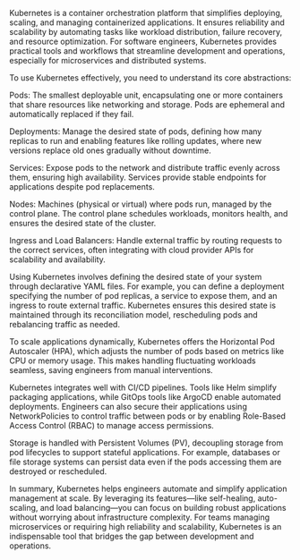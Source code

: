 Kubernetes is a container orchestration platform that simplifies deploying, scaling, and managing containerized applications. It ensures reliability and scalability by automating tasks like workload distribution, failure recovery, and resource optimization. For software engineers, Kubernetes provides practical tools and workflows that streamline development and operations, especially for microservices and distributed systems.

To use Kubernetes effectively, you need to understand its core abstractions:

Pods: The smallest deployable unit, encapsulating one or more containers that share resources like networking and storage. Pods are ephemeral and automatically replaced if they fail.

Deployments: Manage the desired state of pods, defining how many replicas to run and enabling features like rolling updates, where new versions replace old ones gradually without downtime.

Services: Expose pods to the network and distribute traffic evenly across them, ensuring high availability. Services provide stable endpoints for applications despite pod replacements.

Nodes: Machines (physical or virtual) where pods run, managed by the control plane. The control plane schedules workloads, monitors health, and ensures the desired state of the cluster.

Ingress and Load Balancers: Handle external traffic by routing requests to the correct services, often integrating with cloud provider APIs for scalability and availability.

Using Kubernetes involves defining the desired state of your system through declarative YAML files. For example, you can define a deployment specifying the number of pod replicas, a service to expose them, and an ingress to route external traffic. Kubernetes ensures this desired state is maintained through its reconciliation model, rescheduling pods and rebalancing traffic as needed.

To scale applications dynamically, Kubernetes offers the Horizontal Pod Autoscaler (HPA), which adjusts the number of pods based on metrics like CPU or memory usage. This makes handling fluctuating workloads seamless, saving engineers from manual interventions.

Kubernetes integrates well with CI/CD pipelines. Tools like Helm simplify packaging applications, while GitOps tools like ArgoCD enable automated deployments. Engineers can also secure their applications using NetworkPolicies to control traffic between pods or by enabling Role-Based Access Control (RBAC) to manage access permissions.

Storage is handled with Persistent Volumes (PV), decoupling storage from pod lifecycles to support stateful applications. For example, databases or file storage systems can persist data even if the pods accessing them are destroyed or rescheduled.

In summary, Kubernetes helps engineers automate and simplify application management at scale. By leveraging its features—like self-healing, auto-scaling, and load balancing—you can focus on building robust applications without worrying about infrastructure complexity. For teams managing microservices or requiring high reliability and scalability, Kubernetes is an indispensable tool that bridges the gap between development and operations.
